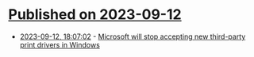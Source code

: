 # [Published on 2023-09-12](index.md)

* [2023-09-12, 18:07:02](https://lobste.rs/s/neiofo/microsoft_will_stop_accepting_new_third) - [Microsoft will stop accepting new third-party print drivers in Windows](https://arstechnica.com/gadgets/2023/09/microsoft-will-stop-accepting-new-third-party-print-drivers-in-windows/)
